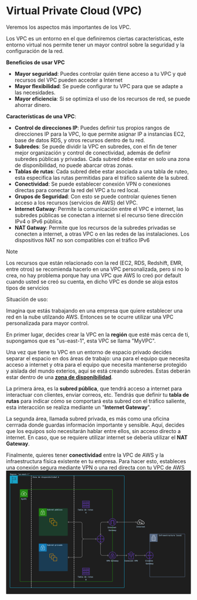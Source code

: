# Virtual Private Cloud (VPC)

Veremos los aspectos más importantes de los VPC.

Los VPC es un entorno en el que definiremos ciertas caracteristicas, este entorno virtual nos permite tener un mayor control sobre la seguridad y la configuración de la red.

**Beneficios de usar VPC**

* **Mayor seguridad**: Puedes controlar quién tiene acceso a tu VPC y qué recursos del VPC pueden acceder a Internet
* **Mayor flexibilidad**: Se puede configurar tu VPC para que se adapte a las necesidades.
* **Mayor eficiencia**: Si se optimiza el uso de los recursos de red, se puede ahorrar dinero.

**Características de una VPC**:

* **Control de direcciones IP**: Puedes definir tus propios rangos de direcciones IP para la VPC, lo que permite asignar IP a instancias EC2, base de datos RDS, y otros recursos dentro de tu red.
* **Subredes**: Se puede dividir la VPC en subredes, con el fin de tener mejor organización y control de conectividad, además de definir subredes públicas y privadas. Cada subred debe estar en solo una zona de disponibilidad, no puede abarcar otras zonas.
* **Tablas de rutas**: Cada subred debe estar asociada a una tabla de ruteo, esta especifica las rutas permitidas para el tráfico saliente de la subred.
* **Conectividad**: Se puede establecer conexión VPN o conexiones directas para conectar la red del VPC a tu red local.
* **Grupos de Seguridad**: Con esto se puede controlar quienes tienen acceso a los recursos (servicios de AWS) del VPC.
* **Internet Gatway**: Permite la comunicación entre el VPC e internet, las subredes públicas se conectan a internet si el recurso tiene dirección IPv4 o IPv6 pública.
* **NAT Gatway**: Permite que los recursos de la subredes privadas se conecten a internet, a otras VPC o en las redes de las instalaciones. Los dispositivos NAT no son compatibles con el tráfico IPv6

> [!NOTE]
> Los recursos que están relacionado con la red (EC2, RDS, Redshift, EMR, entre otros) se recomienda hacerlo en una VPC personalizada, pero si no lo crea, no hay problema porque hay una VPC que AWS lo creó por default cuando usted se creó su cuenta, en dicho VPC es donde se aloja estos tipos de servicios

Situación de uso:

Imagina que estás trabajando en una empresa que quiere establecer una red en la nube utilzando AWS. Entonces se te ocurre utilizar una VPC personalizada para mayor control.

En primer lugar, decides crear la VPC en la **región** que esté más cerca de ti, supongamos que es "us-east-1", esta VPC se llama "MyVPC".

Una vez que tiene tu VPC en un entorno de espacio privado decides separar el espacio en dos áreas de trabajo: una para el equipo que necesita acceso a internet y otra para el equipo que necesita mantenerse protegido y aislada del mundo exterios, aquí se está creando subredes. Estas deberán estar dentro de una [**zona de disponibilidad**](/definiciones/zona-disp.md).

La primera área, es la **subred pública**, que tendrá acceso a internet para interactuar con clientes, enviar correos, etc. Tendrás que definir tu **tabla de rutas** para indicar cómo se comportará esta subred con el tráfico saliente, esta interacción se realiza mediante un "**Internet Gateway**".

La segunda área, llamada subred privada, es más como una oficina cerrrada donde guardas información importante y sensible. Aquí, decides que los equipos solo necesitarán hablar entre ellos, sin acceso directo a internet. En caso, que se requiere utilizar internet se debería utilizar el **NAT Gateway**.

Finalmente, quieres tener **conectividad** entre la VPC de AWS y la infraestructura física existente en tu empresa. Para hacer esto, estableces una conexión segura mediante VPN o una red directa con tu VPC de AWS
![alt text](../src/image.png)